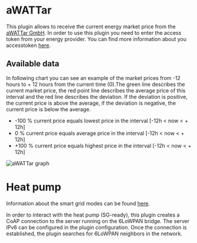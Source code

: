 # aWATTar

This plugin allows to receive the current energy market price from the [aWATTar GmbH](https://www.awattar.com/).
In order to use this plugin you need to enter the access token from your energy provider. You can find more
information about you accesstoken [here](https://www.awattar.com/api-unser-datenfeed).

## Available data

In following chart you can see an example of the market prices from -12 hours to + 12 hours from the current
time (0).The green line describes the current market price, the red point line describes the average
price of this interval and the red line describes the deviation. If the deviation is positive, the current
price is above the average, if the deviation is negative, the current price is below the average.

* -100 % current price equals lowest price in the interval [-12h < now < + 12h]
* 0 %    current price equals average price in the interval  [-12h < now < + 12h]
* +100 % current price equals highest price in the interval [-12h < now < + 12h]

![aWATTar graph](https://raw.githubusercontent.com/guh/nymea-plugins/master/awattar/docs/images/awattar-graph.png "aWATTar graph")
 
# Heat pump

Information about the smart grid modes can be found [here](https://www.waermepumpe.de/sg-ready/).

In order to interact with the heat pump (SG-ready), this plugin creates a CoAP connection to the server running on the
6LoWPAN bridge. The server IPv6 can be configured in the plugin configuration. Once the connection is established, the
plugin searches for 6LoWPAN neighbors in the network.

